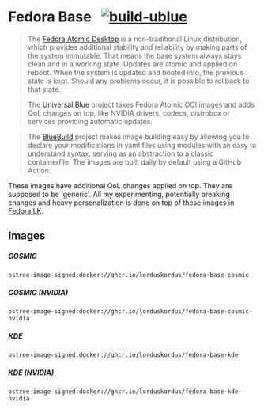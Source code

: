 # Fedora Base &nbsp; [![build-ublue](https://github.com/lorduskordus/fedora-base/actions/workflows/build.yml/badge.svg)](https://github.com/lorduskordus/fedora-base/actions/workflows/build.yml)

> The [Fedora Atomic Desktop](https://fedoraproject.org/atomic-desktops/) is a non-traditional Linux distribution, which provides additional stability and reliability by making parts of the system immutable. That means the base system always stays clean and in a working state. Updates are atomic and applied on reboot. When the system is updated and booted into, the previous state is kept. Should any problems occur, it is possible to rollback to that state.

> The [Universal Blue](https://universal-blue.org/) project takes Fedora Atomic OCI images and adds QoL changes on top, like NVIDIA drivers, codecs, distrobox or services providing automatic updates.

> The [BlueBuild](https://blue-build.org/) project makes image building easy by allowing you to declare your modifications in yaml files using modules with an easy to understand syntax, serving as an abstraction to a classic containerfile. The images are built daily by default using a GitHub Action.

These images have additional QoL changes applied on top. They are supposed to be 'generic'. All my experimenting, potentially breaking changes and heavy personalization is done on top of these images in [Fedora LK](https://github.com/lorduskordus/fedora-lk).

## Images

##### COSMIC
```
ostree-image-signed:docker://ghcr.io/lorduskordus/fedora-base-cosmic
```
##### COSMIC (NVIDIA)
```
ostree-image-signed:docker://ghcr.io/lorduskordus/fedora-base-cosmic-nvidia
```
##### KDE
```
ostree-image-signed:docker://ghcr.io/lorduskordus/fedora-base-kde
```
##### KDE (NVIDIA)
```
ostree-image-signed:docker://ghcr.io/lorduskordus/fedora-base-kde-nvidia
```
